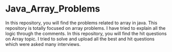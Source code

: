 # Java_Array_Problems
In this repository, you will find the problems related to array in java.
This repository is totally focused on array problems.
I have tried to explain all the logic through the comments.
In this repository, you will find the hit questions on Array topic.
I tried to solve and upload all the best and hit questions which were asked many interviews.
